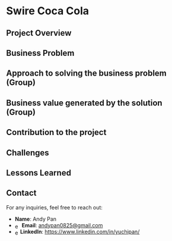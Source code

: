 #  Swire Coca Cola

## Project Overview

## Business Problem

## Approach to solving the business problem (Group)

## Business value generated by the solution (Group)

## Contribution to the project

## Challenges

## Lessons Learned

## Contact
For any inquiries, feel free to reach out:
- **Name**: Andy Pan
- <img src="https://github.com/user-attachments/assets/f93c176e-6343-4059-b163-708f9e07c329" alt="emoji" style="width: 1.3em; height: 1em; vertical-align: middle;">**Email**: andypan0825@gmail.com
- <img src="https://github.com/user-attachments/assets/5faf05be-d861-4325-852d-608701e5e025" alt="emoji" style="width: 1em; height: 1em; vertical-align: middle;">**LinkedIn**: https://www.linkedin.com/in/yuchipan/
